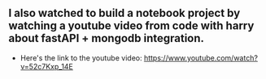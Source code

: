 ## I also watched to build a notebook project by watching a youtube video from code with harry about fastAPI + mongodb integration.
- Here's the link to the youtube video: https://www.youtube.com/watch?v=52c7Kxp_14E